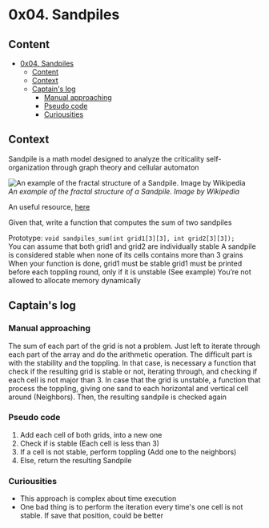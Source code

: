 # 0x04. Sandpiles

## Content

- [0x04. Sandpiles](#0x04-sandpiles)
  - [Content](#content)
  - [Context](#context)
  - [Captain's log](#captains-log)
    - [Manual approaching](#manual-approaching)
    - [Pseudo code](#pseudo-code)
    - [Curiousities](#curiousities)

## Context

Sandpile is a math model designed to analyze the criticality self-organization through graph theory and cellular automaton

![An example of the fractal structure of a Sandpile. Image by Wikipedia](https://upload.wikimedia.org/wikipedia/commons/c/c2/Sandpile_identity_300x205.png "Sandpile")\
*An example of the fractal structure of a Sandpile. Image by Wikipedia*

An useful resource, [here](https://www.youtube.com/watch?v=1MtEUErz7Gg)

Given that, write a function that computes the sum of two sandpiles

Prototype: ```void sandpiles_sum(int grid1[3][3], int grid2[3][3]);```\
You can assume that both grid1 and grid2 are individually stable
A sandpile is considered stable when none of its cells contains more than 3 grains
When your function is done, grid1 must be stable
grid1 must be printed before each toppling round, only if it is unstable (See example)
You’re not allowed to allocate memory dynamically

## Captain's log

### Manual approaching

The sum of each part of the grid is not a problem. Just left to iterate through each part of the array and do the arithmetic operation. The difficult part is with the stability and the toppling. In that case, is necessary a function that check if the resulting grid is stable or not, iterating through, and checking if each cell is not major than 3. In case that the grid is unstable, a function that process the toppling, giving one sand to each horizontal and vertical cell around (Neighbors). Then, the resulting sandpile is checked again

### Pseudo code

1. Add each cell of both grids, into a new one
2. Check if is stable (Each cell is less than 3)
3. If a cell is not stable, perform toppling (Add one to the neighbors)
4. Else, return the resulting Sandpile

### Curiousities

- This approach is complex about time execution
- One bad thing is to perform the iteration every time's one cell is not stable. If save that position, could be better
